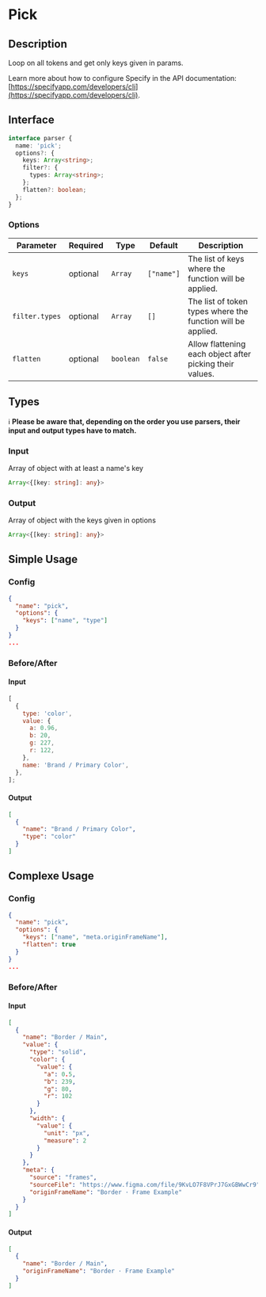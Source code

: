 # Pick

## Description

Loop on all tokens and get only keys given in params.

Learn more about how to configure Specify in the API documentation: [https://specifyapp.com/developers/cli](https://specifyapp.com/developers/cli).

## Interface

```ts
interface parser {
  name: 'pick';
  options?: {
    keys: Array<string>;
    filter?: {
      types: Array<string>;
    };
    flatten?: boolean;
  };
}
```

### Options

| Parameter      | Required | Type      | Default    | Description                                                 |
| -------------- | -------- | --------- | ---------- | ----------------------------------------------------------- |
| `keys`         | optional | `Array`   | `["name"]` | The list of keys where the function will be applied.        |
| `filter.types` | optional | `Array`   | `[]`       | The list of token types where the function will be applied. |
| `flatten`      | optional | `boolean` | `false`    | Allow flattening each object after picking their values.    |

## Types

ℹ️ **Please be aware that, depending on the order you use parsers, their input and output types have to match.**

### Input

Array of object with at least a name's key

```ts
Array<{[key: string]: any}>
```

### Output

Array of object with the keys given in options

```ts
Array<{[key: string]: any}>
```

## Simple Usage

### Config

```json
{
  "name": "pick",
  "options": {
    "keys": ["name", "type"]
  }
}
...
```

### Before/After

#### Input

```js
[
  {
    type: 'color',
    value: {
      a: 0.96,
      b: 20,
      g: 227,
      r: 122,
    },
    name: 'Brand / Primary Color',
  },
];
```

#### Output

```json
[
  {
    "name": "Brand / Primary Color",
    "type": "color"
  }
]
```

## Complexe Usage

### Config

```json
{
  "name": "pick",
  "options": {
    "keys": ["name", "meta.originFrameName"],
    "flatten": true
  }
}
...
```

### Before/After

#### Input

```json
[
  {
    "name": "Border / Main",
    "value": {
      "type": "solid",
      "color": {
        "value": {
          "a": 0.5,
          "b": 239,
          "g": 80,
          "r": 102
        }
      },
      "width": {
        "value": {
          "unit": "px",
          "measure": 2
        }
      }
    },
    "meta": {
      "source": "frames",
      "sourceFile": "https://www.figma.com/file/9KvLO7F8VPrJ7GxGBWwCr9",
      "originFrameName": "Border · Frame Example"
    }
  }
]
```

#### Output

```json
[
  {
    "name": "Border / Main",
    "originFrameName": "Border · Frame Example"
  }
]
```
